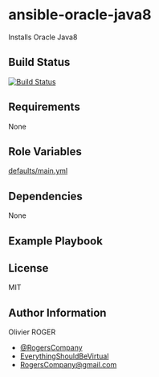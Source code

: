 # ansible-oracle-java8

Installs Oracle Java8

## Build Status

[![Build Status](https://travis-ci.org/RogersCompany/ansible-oracle-java8.svg?branch=master)](https://travis-ci.org/RogersCompany/ansible-oracle-java8)

## Requirements

None

## Role Variables

[defaults/main.yml](defaults/main.yml)

## Dependencies

None

## Example Playbook

## License

MIT

## Author Information

Olivier ROGER

- [@RogersCompany](https://www.twitter.com/RogersCompany)
- [EverythingShouldBeVirtual](http://everythingshouldbevirtual.com)
- [RogersCompany@gmail.com](mailto:RogersCompany@gmail.com)
